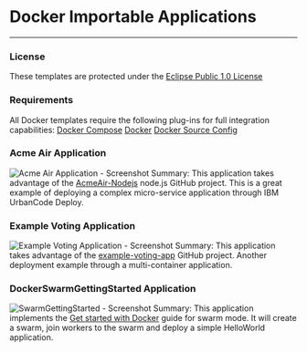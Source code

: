 # Docker Importable Applications
---

### License
These templates are protected under the [Eclipse Public 1.0 License](http://www.eclipse.org/legal/epl-v10.html)

### Requirements
All Docker templates require the following  plug-ins for full integration capabilities:
[Docker Compose](https://developer.ibm.com/urbancode/plugin/docker-compose/)
[Docker](https://developer.ibm.com/urbancode/plugin/docker-2/)
[Docker Source Config](https://developer.ibm.com/urbancode/plugin/dockersourceconfig-ibmucd/)

### Acme Air Application
![Acme Air Application - Screenshot](https://ibm.box.com/shared/static/zcupzqu54ab808zt24kx652ct39atsfe.png)
Summary: This application takes advantage of the [AcmeAir-Nodejs](https://github.com/acmeair/acmeair-nodejs) node.js GitHub project. This is a great example of deploying a complex micro-service application through IBM UrbanCode Deploy.

### Example Voting Application
![Example Voting Application - Screenshot](https://ibm.box.com/shared/static/f418exgznz5rgk1vfbrwl7bizbqkczry.png)
Summary: This application takes advantage of the [example-voting-app](https://github.com/docker/example-voting-app)  GitHub project. Another deployment example through a multi-container application.

### DockerSwarmGettingStarted Application
![SwarmGettingStarted - Screenshot](https://ibm.box.com/shared/static/46jy1m4nqw5vlenm62zgl33gn7idvdxd.png)
Summary: This application implements the [Get started with Docker](https://docs.docker.com/get-started/) guide for swarm mode. It will create a swarm, join workers to the swarm and deploy a simple HelloWorld application.
